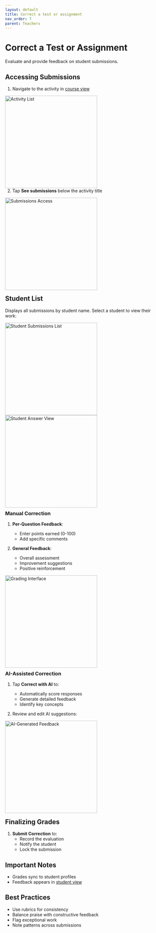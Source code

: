```yaml
---
layout: default
title: Correct a test or assignment
nav_order: 7
parent: Teachers
---
```


# Correct a Test or Assignment

Evaluate and provide feedback on student submissions.

## Accessing Submissions
1. Navigate to the activity in [course view](/app-manual/teachers/course-view)

<p style="clear:both;"></p>
<img src="assets/activity-created.png" alt="Activity List" style="width:300px; float:left; margin-right:15px;"/>
<p style="clear:both;"></p>

2. Tap **See submissions** below the activity title

<p style="clear:both;"></p>
<img src="assets/activity-correct.png" alt="Submissions Access" style="width:300px; float:left; margin-right:15px;"/>
<p style="clear:both;"></p>

## Student List
Displays all submissions by student name.
Select a student to view their work:

<p style="clear:both;"></p>
<img src="assets/activity-correct2.png" alt="Student Submissions List" style="width:300px; float:left; margin-right:15px;"/>
<p style="clear:both;"></p>

<p style="clear:both;"></p>
<img src="assets/activity-correct3.png" alt="Student Answer View" style="width:300px; float:left; margin-right:15px;"/>
<p style="clear:both;"></p>

### Manual Correction
1. **Per-Question Feedback**:
   - Enter points earned (0-100)
   - Add specific comments

2. **General Feedback**:
   - Overall assessment
   - Improvement suggestions
   - Positive reinforcement

<p style="clear:both;"></p>
<img src="assets/activity-correct4.png" alt="Grading Interface" style="width:300px; float:left; margin-right:15px;"/>
<p style="clear:both;"></p>

### AI-Assisted Correction
1. Tap **Correct with AI** to:
   - Automatically score responses
   - Generate detailed feedback
   - Identify key concepts

2. Review and edit AI suggestions:

<p style="clear:both;"></p>
<img src="assets/activity-correct5.png" alt="AI-Generated Feedback" style="width:300px; float:left; margin-right:15px;"/>
<p style="clear:both;"></p>

## Finalizing Grades
1. **Submit Correction** to:
   - Record the evaluation
   - Notify the student
   - Lock the submission

## Important Notes
- Grades sync to student profiles
- Feedback appears in [student view](/app-manual/students/activity-correction)

## Best Practices
- Use rubrics for consistency
- Balance praise with constructive feedback
- Flag exceptional work
- Note patterns across submissions